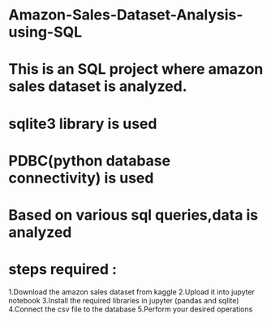 # Amazon-Sales-Dataset-Analysis-using-SQL

# This is an SQL project where amazon sales dataset is analyzed.
# sqlite3 library is used
# PDBC(python database connectivity) is used
# Based on various sql queries,data is analyzed
# steps required :
1.Download the amazon sales dataset from kaggle
2.Upload it into jupyter notebook
3.Install the required libraries in jupyter (pandas and sqlite)
4.Connect the csv file to the database
5.Perform your desired operations
